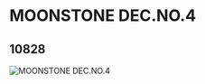 # MOONSTONE DEC.NO.4
## 10828
![MOONSTONE DEC.NO.4](https://lc-www-live-s.legocdn.com/media/bricks/5/2/6006656.jpg)